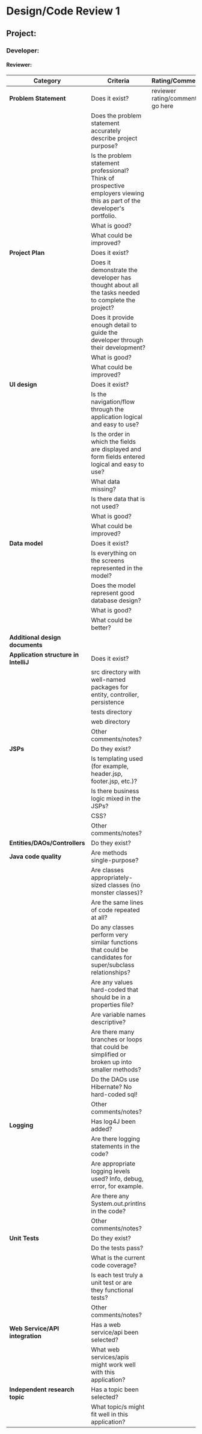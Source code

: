 # Design/Code Review 1

## Project:

### Developer:

#### Reviewer:

|Category|Criteria|Rating/Comments|
|--------|---------|---------------|
|**Problem Statement**|Does it exist?| reviewer rating/comments go here|
||Does the problem statement accurately describe project purpose?| |
||Is the problem statement professional? Think of prospective employers viewing this as part of the developer's portfolio.| |
||What is good?| |
||What could be improved?| |
|**Project Plan**|Does it exist?| |
||Does it demonstrate the developer has thought about all the tasks needed to complete the project?| | 
||Does it provide enough detail to guide the developer through their development?| | 
||What is good?| | 
||What could be improved?| |
|**UI design**|Does it exist?| |
||Is the navigation/flow through the application logical and easy to use?| |
||Is the order in which the fields are displayed and form fields entered logical and easy to use?| |
||What data missing?| |
||Is there data that is not used?| |
||What is good?| |
||What could be improved?| |
|**Data model**|Does it exist?| |
||Is everything on the screens represented in the model?| |
||Does the model represent good database design? | |
||What is good?| |
||What could be better?| |
|**Additional design documents**| | |
|**Application structure in IntelliJ**|Does it exist?| |
||src directory with well-named packages for entity, controller, persistence| |
||tests directory| |
||web directory| |
||Other comments/notes?| |
|**JSPs**|Do they exist?| |
||Is templating used (for example, header.jsp, footer.jsp, etc.)?| |
||Is there business logic mixed in the JSPs?| |
||CSS?| |
||Other comments/notes?| |
|**Entities/DAOs/Controllers**|Do they exist?| |
|**Java code quality**|Are methods single-purpose?| |
||Are classes appropriately-sized classes (no monster classes)?| |
||Are the same lines of code repeated at all?| | 
||Do any classes perform very similar functions that could be candidates for super/subclass relationships?| |
||Are any values hard-coded that should be in a properties file?| |
||Are variable names descriptive?| |
||Are there many branches or loops that could be simplified or broken up into smaller methods?| |
||Do the DAOs use Hibernate? No hard-coded sql!| |
||Other comments/notes?| |
|**Logging**|Has log4J been added?| |
||Are there logging statements in the code?| |
||Are appropriate logging levels used? Info, debug, error, for example.| |
||Are there any System.out.printlns in the code?| |
||Other comments/notes?| |
|**Unit Tests**|Do they exist?| |
||Do the tests pass?| |
||What is the current code coverage?| |
||Is each test truly a unit test or are they functional tests?| |
||Other comments/notes?| |
|**Web Service/API integration**|Has a web service/api been selected? | |
||What web services/apis might work well with this application?| |
|**Independent research topic**| Has a topic been selected?| |
||What topic/s might fit well in this application?| |
  

